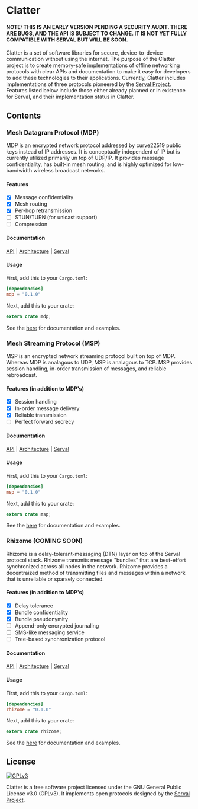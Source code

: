 # Clatter
#### NOTE: THIS IS AN EARLY VERSION PENDING A SECURITY AUDIT. THERE ARE BUGS, AND THE API IS SUBJECT TO CHANGE. IT IS NOT YET FULLY COMPATIBLE WITH SERVAL BUT WILL BE SOON.
Clatter is a set of software libraries for secure, device-to-device communication without using the internet. The purpose of the Clatter project is to create memory-safe implementations of offline networking protocols with clear APIs and documentation to make it easy for developers to add these technologies to their applications. Currently, Clatter includes implementations of three protocols pioneered by the [Serval Project](https://servalproject.org). Features listed below include those either already planned or in existence for Serval, and their implementation status in Clatter.

## Contents

### **Mesh Datagram Protocol (MDP)**
MDP is an encrypted network protocol addressed by curve22519 public keys instead of IP addresses. It is conceptually independent of IP but is currently utilized primarily un top of UDP/IP. It provides message confidentiality, has built-in mesh routing, and is highly optimized for low-bandwidth wireless broadcast networks.

#### Features
- [x] Message confidentiality
- [x] Mesh routing
- [x] Per-hop retransmission
- [ ] STUN/TURN (for unicast support)
- [ ] Compression

#### Documentation
[API](https://docs.rs/mdp) | [Architecture](https://github.com/commotionwireless/clatter/blob/master/doc/Architecture.md#MDP) | [Serval](https://github.com/servalproject/serval-dna/blob/development/doc/Mesh-Datagram-Protocol.md)

#### Usage
First, add this to your `Cargo.toml`:
```toml
[dependencies]
mdp = "0.1.0"
```

Next, add this to your crate:

```rust
extern crate mdp;
```
See the [here](https://docs.rs/mdp) for documentation and examples.

### **Mesh Streaming Protocol (MSP)**
MSP is an encrypted network streaming protocol built on top of MDP. Whereas MDP is analagous to UDP, MSP is analagous to TCP. MSP provides session handling, in-order transmission of messages, and reliable rebroadcast.

#### Features (in addition to MDP's)
- [x] Session handling
- [x] In-order message delivery
- [x] Reliable transmission
- [ ] Perfect forward secrecy

#### Documentation
[API](https://docs.rs/rhizome) | [Architecture](https://github.com/commotionwireless/clatter/blob/master/doc/Architecture.md#MSP) | [Serval](https://github.com/servalproject/serval-dna/blob/development/doc/REST-API-Rhizome.md)

#### Usage
First, add this to your `Cargo.toml`:
```toml
[dependencies]
msp = "0.1.0"
```

Next, add this to your crate:

```rust
extern crate msp;
```
See the [here](https://docs.rs/msp) for documentation and examples.

### **Rhizome (COMING SOON)**
Rhizome is a delay-tolerant-messaging (DTN) layer on top of the Serval protocol stack. Rhizome transmits message "bundles" that are best-effort synchronized across all nodes in the network. Rhizome provides a decentraized method of transmitting files and messages within a network that is unreliable or sparsely connected.

#### Features (in addition to MDP's)
- [x] Delay tolerance
- [x] Bundle confidentiality
- [x] Bundle pseudonymity
- [ ] Append-only encrypted journaling
- [ ] SMS-like messaging service
- [ ] Tree-based synchronization protocol

#### Documentation
[API](https://docs.rs/msp) | [Architecture](https://github.com/commotionwireless/clatter/blob/master/doc/Architecture.md#MSP) | [Serval](https://github.com/servalproject/serval-dna/blob/development/doc/Mesh-Stream-Protocol.md)

#### Usage
First, add this to your `Cargo.toml`:
```toml
[dependencies]
rhizome = "0.1.0"
```

Next, add this to your crate:

```rust
extern crate rhizome;
```
See the [here](https://docs.rs/rhizome) for documentation and examples.

## License
[<img src="https://www.gnu.org/graphics/gplv3-127x51.png" alt="GPLv3" >](http://www.gnu.org/licenses/gpl-3.0.html)

Clatter is a free software project licensed under the GNU General Public License v3.0 (GPLv3). It implements open protocols designed by the [Serval Project](http://servalproject.org).
